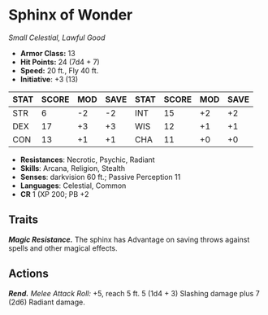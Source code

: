 # Sphinx of Wonder

*Small Celestial, Lawful Good*

- **Armor Class:** 13
- **Hit Points:** 24 (7d4 + 7)
- **Speed:** 20 ft., Fly 40 ft.
- **Initiative**: +3 (13)

|STAT|SCORE|MOD|SAVE|STAT|SCORE|MOD|SAVE|
| --- | --- | --- | ---- |---| --- | --- | ---- |
| STR | 6 | -2 | -2 | INT | 15 | +2 | +2 |
| DEX | 17 | +3 | +3 | WIS | 12 | +1 | +1 |
| CON | 13 | +1 | +1 | CHA | 11 | +0 | +0 |

- **Resistances**: Necrotic, Psychic, Radiant
- **Skills**: Arcana, Religion, Stealth
- **Senses**: darkvision 60 ft.; Passive Perception 11
- **Languages**: Celestial, Common
- **CR** 1 (XP 200; PB +2

## Traits

***Magic Resistance.*** The sphinx has Advantage on saving throws against spells and other magical effects.


## Actions

***Rend.*** *Melee Attack Roll:* +5, reach 5 ft. 5 (1d4 + 3) Slashing damage plus 7 (2d6) Radiant damage.

